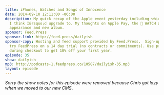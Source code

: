 ```yaml
---
title: iPhones, Watches and Songs of Innocence
date: 2014-09-10 12:11:00 -06:00
description: My quick recap of the Apple event yesterday including which iPhone 6
  I think I&rsquo;d upgrade to. My thoughts on Apple Pay, the  WATCH and U2&rsquo;s
  appearance and new album.
sponsor: Feed.Press
sponsor-link: http://feed.press/dailyish
sponsor-copy: Hosting and feed support provided by Feed.Press.  Sign-up today and
  try FeedPress on a 14 day trial (no contracts or commitments). Use promo code "dailyish"
  during checkout to get 10% off your first year.
episode: 35
show: dailyish
mp3: http://podcasts-1.feedpress.co/10587/dailyish-35.mp3
layout: episode
---
```


<em>Sorry the show notes for this episode were removed because Chris got lazy when we moved to our new CMS</em>.
